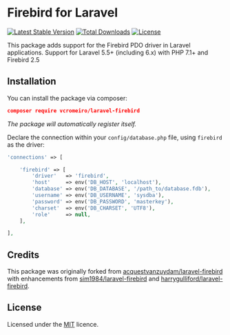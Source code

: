 # Firebird for Laravel

[![Latest Stable Version](https://poser.pugx.org/vcromeiro/laravel-firebird/v/stable)](https://packagist.org/packages/vcromeiro/laravel-firebird)
[![Total Downloads](https://poser.pugx.org/vcromeiro/laravel-firebird/downloads)](https://packagist.org/packages/vcromeiro/laravel-firebird)
[![License](https://poser.pugx.org/vcromeiro/laravel-firebird/license)](https://packagist.org/packages/vcromeiro/laravel-firebird)

This package adds support for the Firebird PDO driver in Laravel applications. Support for Laravel 5.5+ (including 6.x) with PHP 7.1+ and Firebird 2.5

## Installation

You can install the package via composer:

```json
composer require vcromeiro/laravel-firebird
```

_The package will automatically register itself._

Declare the connection within your `config/database.php` file, using `firebird` as the
driver:
```php
'connections' => [

    'firebird' => [
        'driver'   => 'firebird',
        'host'     => env('DB_HOST', 'localhost'),
        'database' => env('DB_DATABASE', '/path_to/database.fdb'),
        'username' => env('DB_USERNAME', 'sysdba'),
        'password' => env('DB_PASSWORD', 'masterkey'),
        'charset'  => env('DB_CHARSET', 'UTF8'),
        'role'     => null,
    ],

],
```

## Credits
This package was originally forked from [acquestvanzuydam/laravel-firebird](https://github.com/jacquestvanzuydam/laravel-firebird) with enhancements from [sim1984/laravel-firebird](https://github.com/sim1984/laravel-firebird) and [harrygulliford/laravel-firebird](https://github.com/harrygulliford/laravel-firebird).

## License
Licensed under the [MIT](https://choosealicense.com/licenses/mit/) licence.
